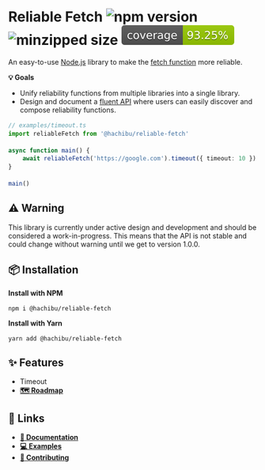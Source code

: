 # Reliable Fetch ![npm version](https://img.shields.io/npm/v/@hachibu/reliable-fetch?color=blue) ![minzipped size](https://img.shields.io/bundlephobia/minzip/@hachibu/reliable-fetch) ![coverage](https://raw.githubusercontent.com/hachibu/reliable-fetch/main/coverage-badge.svg)

An easy-to-use [Node.js](https://nodejs.org/en/) library to make the [fetch function](https://developer.mozilla.org/en-US/docs/Web/API/fetch) more reliable.

**💡 Goals**

-   Unify reliability functions from multiple libraries into a single library.
-   Design and document a [fluent API](https://en.wikipedia.org/wiki/Fluent_interface) where users can easily discover and compose reliability functions.

```ts
// examples/timeout.ts
import reliableFetch from '@hachibu/reliable-fetch'

async function main() {
    await reliableFetch('https://google.com').timeout({ timeout: 10 }).run()
}

main()
```

## ⚠️ Warning

This library is currently under active design and development and should be considered a work-in-progress. This means that the API is not stable and could change without warning until we get to version 1.0.0.

## 📦 Installation

**Install with NPM**

```
npm i @hachibu/reliable-fetch
```

**Install with Yarn**

```
yarn add @hachibu/reliable-fetch
```

## ✨️ Features

-   Timeout
-   **[🗺️ Roadmap](https://github.com/hachibu/reliable-fetch/blob/main/ROADMAP.md)**

## 🔗 Links

-   **[📖 Documentation](https://hachibu.github.io/reliable-fetch)**
-   **[💻 Examples](https://github.com/hachibu/reliable-fetch/tree/main/examples)**
-   **[🤝 Contributing](https://github.com/hachibu/reliable-fetch/blob/main/CONTRIBUTING.md)**
